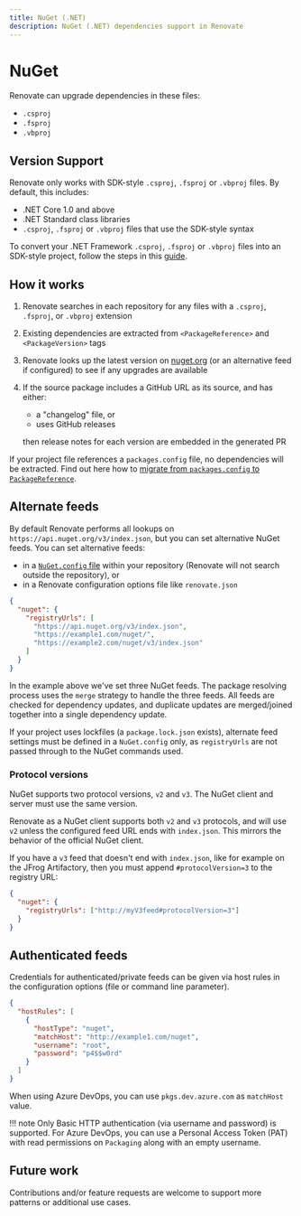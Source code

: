 ```yaml
---
title: NuGet (.NET)
description: NuGet (.NET) dependencies support in Renovate
---
```


# NuGet

Renovate can upgrade dependencies in these files:

- `.csproj`
- `.fsproj`
- `.vbproj`

## Version Support

Renovate only works with SDK-style `.csproj`, `.fsproj` or `.vbproj` files.
By default, this includes:

- .NET Core 1.0 and above
- .NET Standard class libraries
- `.csproj`, `.fsproj` or `.vbproj` files that use the SDK-style syntax

To convert your .NET Framework `.csproj`, `.fsproj` or `.vbproj` files into an SDK-style project, follow the steps in this [guide](https://natemcmaster.com/blog/2017/03/09/vs2015-to-vs2017-upgrade/).

## How it works

1. Renovate searches in each repository for any files with a `.csproj`, `.fsproj`, or `.vbproj` extension
1. Existing dependencies are extracted from `<PackageReference>` and `<PackageVersion>` tags
1. Renovate looks up the latest version on [nuget.org](https://nuget.org) (or an alternative feed if configured) to see if any upgrades are available
1. If the source package includes a GitHub URL as its source, and has either:

   - a "changelog" file, or
   - uses GitHub releases

   then release notes for each version are embedded in the generated PR

If your project file references a `packages.config` file, no dependencies will be extracted.
Find out here how to [migrate from `packages.config` to `PackageReference`](https://docs.microsoft.com/en-us/nuget/consume-packages/migrate-packages-config-to-package-reference).

## Alternate feeds

By default Renovate performs all lookups on `https://api.nuget.org/v3/index.json`, but you can set alternative NuGet feeds.
You can set alternative feeds:

- in a [`NuGet.config` file](https://docs.microsoft.com/en-us/nuget/reference/nuget-config-file#package-source-sections) within your repository (Renovate will not search outside the repository), or
- in a Renovate configuration options file like `renovate.json`

```json
{
  "nuget": {
    "registryUrls": [
      "https://api.nuget.org/v3/index.json",
      "https://example1.com/nuget/",
      "https://example2.com/nuget/v3/index.json"
    ]
  }
}
```

In the example above we've set three NuGet feeds.
The package resolving process uses the `merge` strategy to handle the three feeds.
All feeds are checked for dependency updates, and duplicate updates are merged/joined together into a single dependency update.

If your project uses lockfiles (a `package.lock.json` exists), alternate feed settings must be defined in a `NuGet.config` only, as `registryUrls` are not passed through to the NuGet commands used.

### Protocol versions

NuGet supports two protocol versions, `v2` and `v3`.
The NuGet client and server must use the same version.

Renovate as a NuGet client supports both `v2` and `v3` protocols, and will use `v2` unless the configured feed URL ends with `index.json`.
This mirrors the behavior of the official NuGet client.

If you have a `v3` feed that doesn't end with `index.json`, like for example on the JFrog Artifactory, then you must append `#protocolVersion=3` to the registry URL:

```json
{
  "nuget": {
    "registryUrls": ["http://myV3feed#protocolVersion=3"]
  }
}
```

## Authenticated feeds

Credentials for authenticated/private feeds can be given via host rules in the configuration options (file or command line parameter).

```json
{
  "hostRules": [
    {
      "hostType": "nuget",
      "matchHost": "http://example1.com/nuget",
      "username": "root",
      "password": "p4$$w0rd"
    }
  ]
}
```

When using Azure DevOps, you can use `pkgs.dev.azure.com` as `matchHost` value.

<!-- prettier-ignore -->
!!! note
    Only Basic HTTP authentication (via username and password) is supported.
    For Azure DevOps, you can use a Personal Access Token (PAT) with read permissions on `Packaging` along with an empty username.

## Future work

Contributions and/or feature requests are welcome to support more patterns or additional use cases.
